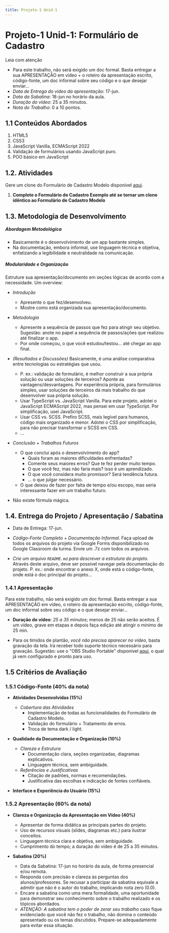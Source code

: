 ```yaml
---
title: Projeto-1 Unid-1
---
```


# Projeto-1 Unid-1: Formulário de Cadastro

<div class="ca-alert-warning">

<div class="text-center py-2"><div class="ca-alert-brutal">Leia com atenção</div></div>

- Para este trabalho, não será exigido um doc formal. Basta entregar a sua APRESENTAÇÃO em vídeo + o roteiro da apresentação escrito, código-fonte, um doc informal sobre seu código e o que desejar enviar...
- *Data de Entrega do vídeo da apresentação*: 17-jun.
- *Data da Sabatina*: 18-jun no horário da aula.
- *Duração do vídeo*: 25 a 35 minutos.
- *Nota do Trabalho*: 0 a 10 pontos.

</div>

## 1.1 Conteúdos Abordados

1. HTML5
1. CSS3
1. JavaScript Vanilla, ECMAScript 2022
1. Validação de formulários usando JavaScript puro.
1. POO básico em JavaScript

## 1.2. Atividades

<div class="ca-alert-warning">

Gere um clone do Formulário de Cadastro Modelo disponível [aqui]().

</div>

1. **Complete o Formulário de Cadastro Exemplo até se tornar um clone idêntico ao Formulário de Cadastro Modelo**

## 1.3. Metodologia de Desenvolvimento

##### Abordagem Metodológica
   
- Basicamente é o desenvolvimento de um app bastante simples.
- Na documentação, embora informal, use linguagem técnica e objetiva, enfatizando a legibilidade e neutralidade na comunicação.

##### Modularidade e Organização

Estruture sua apresentação/documento em seções lógicas de acordo com a necessidade. Um overview:

- *Introdução*
   - Apresente o que fez/desenvolveu.
   - Mostre como está organizada sua apresentação/documento.

- *Metodologia*
    - Apresente a sequência de passos que fez para atingir seu objetivo. Sugestão: anote no papel a sequência de passos/ações que realizou até finalizar o app.
    - Por onde começou, o que você estudou/testou... até chegar ao app final.

- *(Resultados e Discussões)* Basicamente, é uma análise comparativa entre tecnologias ou estratégias que usou.
    - P. ex.: validação de formulário, é melhor construir a sua própria solução ou usar soluções de terceiros? Aponte as vantagens/desvantagens. Por experiência própria, para formulários simples, usar soluções de terceiros dá mais trabalho do que desenvolver sua própria solução.
    - Usar TypeScript vs. JavaScript Vanilla. Para este projeto, adotei o JavaScript ECMAScript 2022, mas pensei em usar TypeScript. Por simplificação, usei JavaScript.
    - Usar CSS vs. SCSS. Prefiro SCSS, mais legível para humanos, código mais organizado e menor. Adotei o CSS por simplificação, para não precisar transformar o SCSS em CSS.
    - ...

- *Conclusão + Trabalhos Futuros*
    - O que conclui após o desenvolvimento do app?
        - Quais foram as maiores dificuldades enfrentadas?
        - Comente seus maiores erros? Que te fez perder muito tempo.
        - O que você fez, mas não faria mais? Isso é um aprendizado.
        - O que você considera muito promissor? Será tendência futura.
        - ... o que julgar necessário.
   - O que deixou de fazer por falta de tempo e/ou escopo, mas seria interessante fazer em um trabalho futuro.

- Não existe fórmula mágica.

## 1.4. Entrega do Projeto / Apresentação / Sabatina

- <span class="ca-alert-text">Data de Entrega: 17-jun.</span>

- *Código-Fonte Completo + Documentação Informal*. Faça upload de todos os arquivos do projeto via Google Forms disponibilizado no Google Classroom da turma. Envie um .7z com todos os arquivos.

- *Crie um arquivo `README.md` para descrever a estrutura do projeto*. Através deste arquivo, deve ser possível navegar pela documentação do projeto. P. ex.: onde encontrar o anexo X, onde está o código-fonte, onde está o doc principal do projeto...

### 1.4.1 Apresentação

<div class="ca-alert-warning">
    Para este trabalho, não será exigido um doc formal. Basta entregar a sua APRESENTAÇÃO em vídeo, o roteiro da apresentação escrito, código-fonte, um doc informal sobre seu código e o que desejar enviar...
</div>

- **Duração do vídeo**: *25 a 35 minutos*; menos de 25 não serão aceitos. É um vídeo, grave em etapas e depois faça edição até atingir o mínimo de 25 min.

- Para os tímidos de plantão, *você não precisa aparecer no vídeo*, basta gravação da tela. Irá receber todo suporte técnico necessário para gravação. Sugestão: use o "OBS Studio Portable" disponível [aqui](https://drive.google.com/file/d/1opF7X9ozA3jQxmyjG_8Qr8fr9Mseh3VY/view?usp=drive_link), o qual já vem configurado e pronto para uso.

## 1.5 Critérios de Avaliação

### 1.5.1 Código-Fonte (40% da nota)

- **Atividades Desenvolvidas (15%)**
    - *Cobertura das Atividades*
        - Implementação de todas as funcionalidades do Formulário de Cadastro Modelo.
        - Validação do formulário + Tratamento de erros.
        - Troca de tema dark / light.

- **Qualidade da Documentação e Organização (10%)**
    - *Clareza e Estrutura*
        - Documentação clara, seções organizadas, diagramas explicativos.  
        - Linguagem técnica, sem ambiguidade.
    - *Referências e Justificativas*
        - Citação de padrões, normas e recomendações.
        - Justificativa das escolhas e indicação de fontes confiáveis.

- **Interface e Experiência do Usuário (15%)**

### 1.5.2 Apresentação (60% da nota)

- **Clareza e Organização da Apresentação em Vídeo (40%)**
    - Apresentar de forma didática as principais partes do projeto.
    - Uso de recursos visuais (slides, diagramas etc.) para ilustrar conceitos.
    - Linguagem técnica clara e objetiva, sem ambiguidade.
    - Cumprimento do tempo; a duração do vídeo é de 25 a 35 minutos.

- **Sabatina (20%)**
    - <span class="ca-alert-text">Data da Sabatina: 17-jun no horário da aula, de forma presencial e/ou remota.</span>
    - Responda com precisão e clareza às perguntas dos alunos/professores. Se recusar a participar da sabatina equivale a admitir que não é o autor do trabalho, implicando nota zero (0.0).
    - Encare a sabatina como uma mera formalidade, uma oportunidade para demonstrar seu conhecimento sobre o trabalho realizado e os tópicos abordados.
    - *ATENÇÃO: A sabatina tem o poder de zerar seu trabalho* caso fique evidenciado que você não fez o trabalho, não domina o conteúdo apresentado ou os temas discutidos. Prepare-se adequadamente para evitar essa situação.